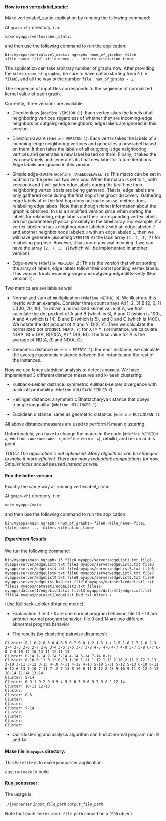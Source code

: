 #### How to run vertexlabel_static: 

Make vertexlabel_static application by running the following command:

At `graph-chi` directory, run:

`make myapps/vertexlabel_static`

and then use the following command to run the application:

`bin/myapps/vertexlabel_static ngraphs <num_of_graphs> file0 <file_name> file1 <file_name> ...  niters <iteration_time>`

The application can take arbitrary number of graphs now. After providing the size in `<num_of_graphs>`, be sure to have option starting from `0` (i.e. `file0`), and all the way to the number `file``num_of_graphs - 1`.

The sequence of input files corresponds to the sequence of normalized kernel value of each graph.

Currently, three versions are available:

* Directionless (`#define VERSION 0` ): Each vertex takes the labels of all neighboring vertices, regardless of whether they are incoming-edge neighbors or outgoing-edge neighbors; edge labels are ignored in this version.

* Direction-aware (`#define VERSION 1`): Each vertex takes the labels of all incoming-edge neighboring vertices and generates a new label based on them. It then takes the labels of all outgoing-edge neighboring vertices and generates a new label based on them. Finally, it takes the two new labels and generates its final new label for future iterations. Edge labels are ignored in this version.

* Simple edge-aware (`#define TAKEEDGELABEL 1`): This macro can be set in addition to the previous two versions. When the macro is set to `1`, both version `0` and `1` will gather edge labels during the *_first_* time their neighboring vertex labels are being gathered. That is, edge labels are only gathered once during the first hop of neighbor discovery. Gathering edge labels after the first hop does not make sense, neither does relabeling edge labels. Note that although richer information about the graph is obtained, this is a simplified version since when sorting the labels for relabeling, edge labels and their corresponding vertex labels are not guaranteed physical proximity in the label array. For example, if a vertex labeled `0` has a neighbor node labeled `2` with an edge labeled `7` and another neighbor node labeled `3` with an edge labeled `1`, then we will have generate (assuming `VERSION 0`) the label array `[1, 2, 3, 7]` for relabeling purpose. However, it has more physical meaning if we can have the array `[2, 7, 3, 1]`(which will be implemented in another version). 

* Edge-aware (`#define VERSION 2`): This is the version that when sorting the array of labels, edge labels follow their corresponding vertex labels. This version treats incoming-edge and outgoing-edge differently (like version `1`).

Two metrics are available as well:

* Normalized sum of multiplication (`#define METRIC 0`): We illustrate this metric with an example. Consider three count arrays A:[1, 2, 3] B:[2, 0, 1] C:[30, 20, 10]. To obtain a normalized kernel value of A, we first calculate the dot product of A and B (which is 5), A and C (which is 100), A and A (which is 14), B and B (which is 5), and C and C (which is 1400). We notate the dot product of X and Y: D(X, Y). Then we calculate the normalized dot product: ND(X, Y) for X != Y. For instance, we calculate ND(A, B) = D(A, B)/(D(A, A) * D(B, B)). The final value for A is the average of ND(A, B) and ND(A, C).

* Geometric distance (`#define METRIC 1`): For each instance, we calculate the average geometric distance between the instance and the rest of the instances. 

Now we use fancy statistical analysis to detect anomaly. We have implemented 3 different distance measures and k-mean clustering:

* Kullback-Leibler distance: symmetric Kullback-Leibler divergence with back-off probability (`#define KULLBACKLEIBLER 0`).

* Hellinger distance: a symmetric Bhattacharyya distance that obeys triangle inequality. (`#define HELLINGER 1`).

* Euclidean distance: same as geometric distance. (`#define EUCLIDEAN 2`).

All above distance measures are used to perform K-mean clustering.

Unfortunately, you have to change the macro in the code (`#define VERSION X`, `#define TAKEEDGELABEL X`, `#define METRIC X`), rebuild, and re-run at this point.

_TODO: The application is not optimized. Many algorithms can be changed to make it more efficient. There are many redundant computations for now. Smaller locks should be used instead as well._

#### Run the better version

Exactly the same way as running vertexlabel_static!

At `graph-chi` directory, run:

`make myapps/main`

and then use the following command to run the application:

`bin/myapps/main ngraphs <num_of_graphs> file0 <file_name> file1 <file_name> ...  niters <iteration_time>`

##### Experiment Results 

We run the following command:

`bin/myapps/main ngraphs 15 file0 myapps/server/edgeList1.txt file1 myapps/server/edgeList2.txt file2 myapps/server/edgeList3.txt file3 myapps/server/edgeList4.txt file4 myapps/server/edgeList5.txt file5 myapps/server/edgeList6.txt file6 myapps/server/edgeList7.txt file7 myapps/server/edgeList8.txt file8 myapps/server/edgeList9.txt file9 myapps/server/edgeList_bad.txt file10 myapps/dataset1/edgeList1.txt file11 myapps/dataset1/edgeList2.txt file12 myapps/dataset1/edgeList3.txt file13 myapps/dataset1/edgeList4.txt file14 myapps/dataset1/edgeList_bad.txt niters 4`

(Use Kullback-Leibler distance metric)

* Explanation: file 0 - 8 are one normal program behavior; file 10 - 13 are another normal program behavior; file 9 and 14 are two different abnormal progrma behavior

* The results (by clustering pairwise distances):
```
Cluster: 0-1 0-2 0-3 0-4 0-5 0-7 0-8 1-2 1-3 1-4 1-5 1-6 1-7 1-8 2-3 2-4 2-5 2-6 2-7 2-8 3-4 3-5 3-6 3-7 3-8 4-5 4-6 4-7 4-8 5-7 5-8 6-7 6-8 7-8 10-12 10-13 11-12 11-13 
Cluster: 0-14 1-14 2-14 3-14 4-14 6-14 7-14 8-14 
Cluster: 0-10 0-11 0-12 0-13 1-10 1-11 1-12 1-13 2-10 2-11 2-12 2-13 3-10 3-11 3-12 3-13 4-10 4-11 4-12 4-13 5-10 5-11 5-12 5-13 6-10 6-11 6-12 6-13 7-10 7-11 7-12 7-13 8-10 8-11 8-12 8-13 9-10 9-11 9-12 9-13 10-14 11-14 13-14 
Cluster: 5-14 
Cluster: 0-9 1-9 2-9 3-9 4-9 5-6 5-9 6-9 7-9 8-9 12-14 
Cluster: 10-11 12-13 
Cluster: 
Cluster: 0-6 
Cluster: 
Cluster: 
Cluster: 9-14 
Cluster: 
Cluster: 
Cluster: 
Cluster: 
```
* Our clustering and analysis algorithm can find abnormal program run: 9 and 14
#### Make file in `myapps` directory:

This `Makefile` is to make jsonparser application.

Just run `make` to build.

#### Run jsonparser:

The usage is:

`./jsonparser` _`input_file_path`_ _`output_file_path`_

Note that each line in `input_file_path` should be a `JSON` object.
